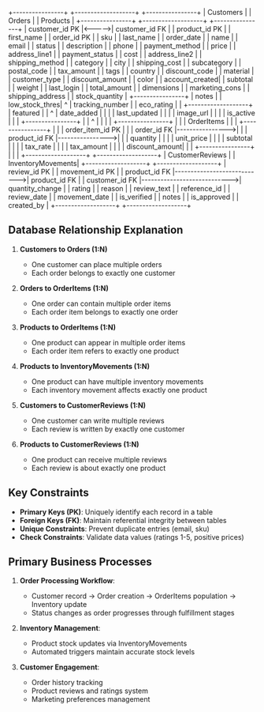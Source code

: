 +----------------+       +-------------------+       +----------------+
|   Customers    |       |      Orders       |       |    Products    |
+----------------+       +-------------------+       +----------------+
| customer_id PK |<----->| customer_id FK    |       | product_id PK  |
| first_name     |       | order_id PK       |       | sku            |
| last_name      |       | order_date        |       | name           |
| email          |       | status            |       | description    |
| phone          |       | payment_method    |       | price          |
| address_line1  |       | payment_status    |       | cost           |
| address_line2  |       | shipping_method   |       | category       |
| city           |       | shipping_cost     |       | subcategory    |
| postal_code    |       | tax_amount        |       | tags           |
| country        |       | discount_code     |       | material       |
| customer_type  |       | discount_amount   |       | color          |
| account_created|       | subtotal          |       | weight         |
| last_login     |       | total_amount      |       | dimensions     |
| marketing_cons |       | shipping_address  |       | stock_quantity |
+----------------+       | notes             |       | low_stock_thres|
        ^                | tracking_number   |       | eco_rating     |
        |                +-------------------+       | featured       |
        |                        ^                   | date_added     |
        |                        |                   | last_updated   |
        |                        |                   | image_url      |
        |                        |                   | is_active      |
        |                        |                   +----------------+
        |                        |                          ^
        |                        |                          |
        |                +----------------+                 |
        |                |   OrderItems   |                 |
        |                +----------------+                 |
        |                | order_item_id PK                 |
        |                | order_id FK    |---------------->|
        |                | product_id FK  |---------------->|
        |                | quantity       |                 |
        |                | unit_price     |                 |
        |                | subtotal       |                 |
        |                | tax_rate       |                 |
        |                | tax_amount     |                 |
        |                | discount_amount|                 |
        |                +----------------+                 |
        |                                                   |
+-------------------+                            +-------------------+
| CustomerReviews   |                            | InventoryMovements|
+-------------------+                            +-------------------+
| review_id PK      |                            | movement_id PK    |
| product_id FK     |---------------------------->| product_id FK     |
| customer_id FK    |---------------------------->| quantity_change   |
| rating            |                            | reason            |
| review_text       |                            | reference_id      |
| review_date       |                            | movement_date     |
| is_verified       |                            | notes             |
| is_approved       |                            | created_by        |
+-------------------+                            +-------------------+

## Database Relationship Explanation

1. **Customers to Orders (1:N)**
   - One customer can place multiple orders
   - Each order belongs to exactly one customer

2. **Orders to OrderItems (1:N)**
   - One order can contain multiple order items
   - Each order item belongs to exactly one order

3. **Products to OrderItems (1:N)**
   - One product can appear in multiple order items
   - Each order item refers to exactly one product

4. **Products to InventoryMovements (1:N)**
   - One product can have multiple inventory movements
   - Each inventory movement affects exactly one product

5. **Customers to CustomerReviews (1:N)**
   - One customer can write multiple reviews
   - Each review is written by exactly one customer

6. **Products to CustomerReviews (1:N)**
   - One product can receive multiple reviews
   - Each review is about exactly one product

## Key Constraints

- **Primary Keys (PK)**: Uniquely identify each record in a table
- **Foreign Keys (FK)**: Maintain referential integrity between tables
- **Unique Constraints**: Prevent duplicate entries (email, sku)
- **Check Constraints**: Validate data values (ratings 1-5, positive prices)

## Primary Business Processes

1. **Order Processing Workflow**:
   - Customer record → Order creation → OrderItems population → Inventory update
   - Status changes as order progresses through fulfillment stages

2. **Inventory Management**:
   - Product stock updates via InventoryMovements
   - Automated triggers maintain accurate stock levels

3. **Customer Engagement**:
   - Order history tracking
   - Product reviews and ratings system
   - Marketing preferences management 